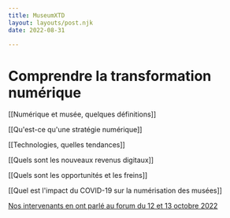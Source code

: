 ```yaml
---
title: MuseumXTD  
layout: layouts/post.njk  
date: 2022-08-31

---
```

# Comprendre la transformation numérique
[[Numérique et musée, quelques définitions]]

[[Qu'est-ce qu'une stratégie numérique]]

[[Technologies, quelles tendances]]

[[Quels sont les nouveaux revenus digitaux]]

[[Quels sont les opportunités et les freins]]

[[Quel est l'impact du COVID-19 sur la numérisation des musées]]

[Nos intervenants en ont parlé au forum du 12 et 13 octobre 2022](https://www.youtube.com/channel/UCTZJM5WsXDkH8QgMdACUNyw)